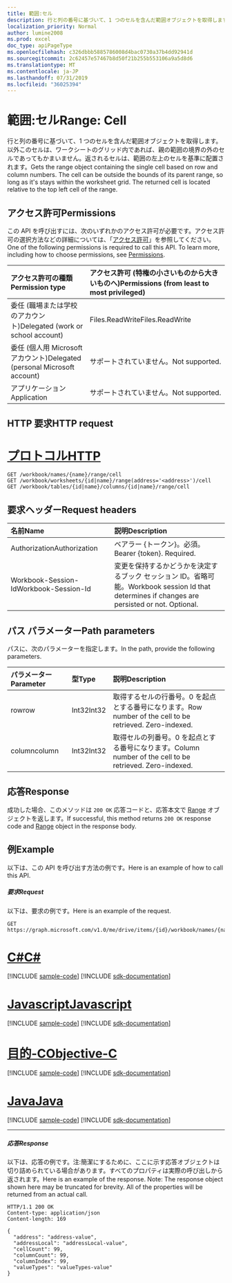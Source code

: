```yaml
---
title: 範囲:セル
description: 行と列の番号に基づいて、1 つのセルを含んだ範囲オブジェクトを取得します。以外このセルは、ワークシートのグリッド内であれば、親の範囲の境界の外のセルであってもかまいません。返されるセルは、範囲の左上のセルを基準に配置されます。
localization_priority: Normal
author: lumine2008
ms.prod: excel
doc_type: apiPageType
ms.openlocfilehash: c326dbbb5885786008d4bac0730a37b4dd92941d
ms.sourcegitcommit: 2c62457e57467b8d50f21b255b553106a9a5d8d6
ms.translationtype: MT
ms.contentlocale: ja-JP
ms.lasthandoff: 07/31/2019
ms.locfileid: "36025394"
---
```

# <a name="range-cell"></a><span data-ttu-id="e338d-105">範囲:セル</span><span class="sxs-lookup"><span data-stu-id="e338d-105">Range: Cell</span></span>

<span data-ttu-id="e338d-p102">行と列の番号に基づいて、1 つのセルを含んだ範囲オブジェクトを取得します。以外このセルは、ワークシートのグリッド内であれば、親の範囲の境界の外のセルであってもかまいません。返されるセルは、範囲の左上のセルを基準に配置されます。</span><span class="sxs-lookup"><span data-stu-id="e338d-p102">Gets the range object containing the single cell based on row and column numbers. The cell can be outside the bounds of its parent range, so long as it's stays within the worksheet grid. The returned cell is located relative to the top left cell of the range.</span></span>
## <a name="permissions"></a><span data-ttu-id="e338d-109">アクセス許可</span><span class="sxs-lookup"><span data-stu-id="e338d-109">Permissions</span></span>
<span data-ttu-id="e338d-p103">この API を呼び出すには、次のいずれかのアクセス許可が必要です。アクセス許可の選択方法などの詳細については、「[アクセス許可](/graph/permissions-reference)」を参照してください。</span><span class="sxs-lookup"><span data-stu-id="e338d-p103">One of the following permissions is required to call this API. To learn more, including how to choose permissions, see [Permissions](/graph/permissions-reference).</span></span>

|<span data-ttu-id="e338d-112">アクセス許可の種類</span><span class="sxs-lookup"><span data-stu-id="e338d-112">Permission type</span></span>      | <span data-ttu-id="e338d-113">アクセス許可 (特権の小さいものから大きいものへ)</span><span class="sxs-lookup"><span data-stu-id="e338d-113">Permissions (from least to most privileged)</span></span>              |
|:--------------------|:---------------------------------------------------------|
|<span data-ttu-id="e338d-114">委任 (職場または学校のアカウント)</span><span class="sxs-lookup"><span data-stu-id="e338d-114">Delegated (work or school account)</span></span> | <span data-ttu-id="e338d-115">Files.ReadWrite</span><span class="sxs-lookup"><span data-stu-id="e338d-115">Files.ReadWrite</span></span>    |
|<span data-ttu-id="e338d-116">委任 (個人用 Microsoft アカウント)</span><span class="sxs-lookup"><span data-stu-id="e338d-116">Delegated (personal Microsoft account)</span></span> | <span data-ttu-id="e338d-117">サポートされていません。</span><span class="sxs-lookup"><span data-stu-id="e338d-117">Not supported.</span></span>    |
|<span data-ttu-id="e338d-118">アプリケーション</span><span class="sxs-lookup"><span data-stu-id="e338d-118">Application</span></span> | <span data-ttu-id="e338d-119">サポートされていません。</span><span class="sxs-lookup"><span data-stu-id="e338d-119">Not supported.</span></span> |

## <a name="http-request"></a><span data-ttu-id="e338d-120">HTTP 要求</span><span class="sxs-lookup"><span data-stu-id="e338d-120">HTTP request</span></span>

# <a name="httptabhttp"></a>[<span data-ttu-id="e338d-121">プロトコル</span><span class="sxs-lookup"><span data-stu-id="e338d-121">HTTP</span></span>](#tab/http)
<!-- { "blockType": "ignored" } -->
```http
GET /workbook/names/{name}/range/cell
GET /workbook/worksheets/{id|name}/range(address='<address>')/cell
GET /workbook/tables/{id|name}/columns/{id|name}/range/cell

```
## <a name="request-headers"></a><span data-ttu-id="e338d-122">要求ヘッダー</span><span class="sxs-lookup"><span data-stu-id="e338d-122">Request headers</span></span>
| <span data-ttu-id="e338d-123">名前</span><span class="sxs-lookup"><span data-stu-id="e338d-123">Name</span></span>       | <span data-ttu-id="e338d-124">説明</span><span class="sxs-lookup"><span data-stu-id="e338d-124">Description</span></span>|
|:---------------|:----------|
| <span data-ttu-id="e338d-125">Authorization</span><span class="sxs-lookup"><span data-stu-id="e338d-125">Authorization</span></span>  | <span data-ttu-id="e338d-p104">ベアラー {トークン}。必須。</span><span class="sxs-lookup"><span data-stu-id="e338d-p104">Bearer {token}. Required.</span></span> |
| <span data-ttu-id="e338d-128">Workbook-Session-Id</span><span class="sxs-lookup"><span data-stu-id="e338d-128">Workbook-Session-Id</span></span>  | <span data-ttu-id="e338d-p105">変更を保持するかどうかを決定するブック セッション ID。省略可能。</span><span class="sxs-lookup"><span data-stu-id="e338d-p105">Workbook session Id that determines if changes are persisted or not. Optional.</span></span>|

## <a name="path-parameters"></a><span data-ttu-id="e338d-131">パス パラメーター</span><span class="sxs-lookup"><span data-stu-id="e338d-131">Path parameters</span></span>
<span data-ttu-id="e338d-132">パスに、次のパラメーターを指定します。</span><span class="sxs-lookup"><span data-stu-id="e338d-132">In the path, provide the following parameters.</span></span>

| <span data-ttu-id="e338d-133">パラメーター</span><span class="sxs-lookup"><span data-stu-id="e338d-133">Parameter</span></span>    | <span data-ttu-id="e338d-134">型</span><span class="sxs-lookup"><span data-stu-id="e338d-134">Type</span></span>   |<span data-ttu-id="e338d-135">説明</span><span class="sxs-lookup"><span data-stu-id="e338d-135">Description</span></span>|
|:---------------|:--------|:----------|
|<span data-ttu-id="e338d-136">row</span><span class="sxs-lookup"><span data-stu-id="e338d-136">row</span></span>|<span data-ttu-id="e338d-137">Int32</span><span class="sxs-lookup"><span data-stu-id="e338d-137">Int32</span></span>|<span data-ttu-id="e338d-p106">取得するセルの行番号。0 を起点とする番号になります。</span><span class="sxs-lookup"><span data-stu-id="e338d-p106">Row number of the cell to be retrieved. Zero-indexed.</span></span>|
|<span data-ttu-id="e338d-140">column</span><span class="sxs-lookup"><span data-stu-id="e338d-140">column</span></span>|<span data-ttu-id="e338d-141">Int32</span><span class="sxs-lookup"><span data-stu-id="e338d-141">Int32</span></span>|<span data-ttu-id="e338d-p107">取得セルの列番号。0 を起点とする番号になります。</span><span class="sxs-lookup"><span data-stu-id="e338d-p107">Column number of the cell to be retrieved. Zero-indexed.</span></span>|

## <a name="response"></a><span data-ttu-id="e338d-144">応答</span><span class="sxs-lookup"><span data-stu-id="e338d-144">Response</span></span>

<span data-ttu-id="e338d-145">成功した場合、このメソッドは `200 OK` 応答コードと、応答本文で [Range](../resources/range.md) オブジェクトを返します。</span><span class="sxs-lookup"><span data-stu-id="e338d-145">If successful, this method returns `200 OK` response code and [Range](../resources/range.md) object in the response body.</span></span>

## <a name="example"></a><span data-ttu-id="e338d-146">例</span><span class="sxs-lookup"><span data-stu-id="e338d-146">Example</span></span>
<span data-ttu-id="e338d-147">以下は、この API を呼び出す方法の例です。</span><span class="sxs-lookup"><span data-stu-id="e338d-147">Here is an example of how to call this API.</span></span>
##### <a name="request"></a><span data-ttu-id="e338d-148">要求</span><span class="sxs-lookup"><span data-stu-id="e338d-148">Request</span></span>
<span data-ttu-id="e338d-149">以下は、要求の例です。</span><span class="sxs-lookup"><span data-stu-id="e338d-149">Here is an example of the request.</span></span>
<!--{
  "blockType": "request",
  "isComposable": true,
  "name": "range_cell"
}-->
```http
GET https://graph.microsoft.com/v1.0/me/drive/items/{id}/workbook/names/{name}/range/cell(row=5,column=6)
```
# <a name="ctabcsharp"></a>[<span data-ttu-id="e338d-150">C#</span><span class="sxs-lookup"><span data-stu-id="e338d-150">C#</span></span>](#tab/csharp)
[!INCLUDE [sample-code](../includes/snippets/csharp/range-cell-csharp-snippets.md)]
[!INCLUDE [sdk-documentation](../includes/snippets/snippets-sdk-documentation-link.md)]

# <a name="javascripttabjavascript"></a>[<span data-ttu-id="e338d-151">Javascript</span><span class="sxs-lookup"><span data-stu-id="e338d-151">Javascript</span></span>](#tab/javascript)
[!INCLUDE [sample-code](../includes/snippets/javascript/range-cell-javascript-snippets.md)]
[!INCLUDE [sdk-documentation](../includes/snippets/snippets-sdk-documentation-link.md)]

# <a name="objective-ctabobjc"></a>[<span data-ttu-id="e338d-152">目的-C</span><span class="sxs-lookup"><span data-stu-id="e338d-152">Objective-C</span></span>](#tab/objc)
[!INCLUDE [sample-code](../includes/snippets/objc/range-cell-objc-snippets.md)]
[!INCLUDE [sdk-documentation](../includes/snippets/snippets-sdk-documentation-link.md)]

# <a name="javatabjava"></a>[<span data-ttu-id="e338d-153">Java</span><span class="sxs-lookup"><span data-stu-id="e338d-153">Java</span></span>](#tab/java)
[!INCLUDE [sample-code](../includes/snippets/java/range-cell-java-snippets.md)]
[!INCLUDE [sdk-documentation](../includes/snippets/snippets-sdk-documentation-link.md)]

---


##### <a name="response"></a><span data-ttu-id="e338d-154">応答</span><span class="sxs-lookup"><span data-stu-id="e338d-154">Response</span></span>
<span data-ttu-id="e338d-p108">以下は、応答の例です。注:簡潔にするために、ここに示す応答オブジェクトは切り詰められている場合があります。すべてのプロパティは実際の呼び出しから返されます。</span><span class="sxs-lookup"><span data-stu-id="e338d-p108">Here is an example of the response. Note: The response object shown here may be truncated for brevity. All of the properties will be returned from an actual call.</span></span>
<!-- {
  "blockType": "response",
  "truncated": true,
  "@odata.type": "microsoft.graph.workbookRange"
} -->
```http
HTTP/1.1 200 OK
Content-type: application/json
Content-length: 169

{
  "address": "address-value",
  "addressLocal": "addressLocal-value",
  "cellCount": 99,
  "columnCount": 99,
  "columnIndex": 99,
  "valueTypes": "valueTypes-value"
}
```

<!-- uuid: 8fcb5dbc-d5aa-4681-8e31-b001d5168d79
2015-10-25 14:57:30 UTC -->
<!-- {
  "type": "#page.annotation",
  "description": "Range: Cell",
  "keywords": "",
  "section": "documentation",
  "tocPath": "",
  "suppressions": [
  ]
}-->
